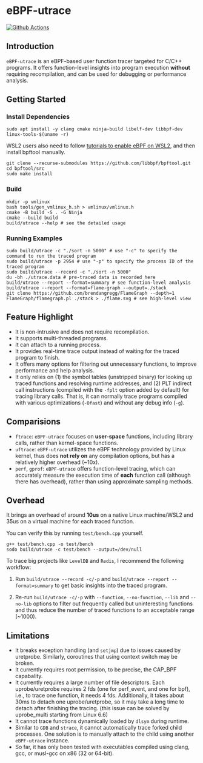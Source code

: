 # eBPF-utrace

[![Github Actions](https://github.com/linuxkerneltravel/lmp/actions/workflows/user_function_tracer.yml/badge.svg)](https://github.com/linuxkerneltravel/lmp/actions/workflows/user_function_tracer.yml)

## Introduction

`eBPF-utrace` is an eBPF-based user function tracer targeted for C/C++ programs. It offers function-level insights into program execution **without** requiring
recompilation, and can be used for debugging or performance analysis.

## Getting Started

### Install Dependencies

```shell
sudo apt install -y clang cmake ninja-build libelf-dev libbpf-dev linux-tools-$(uname -r)
```

WSL2 users also need to follow [tutorials to enable eBPF on WSL2](https://gist.github.com/MarioHewardt/5759641727aae880b29c8f715ba4d30f),
and then install bpftool manually.

```shell
git clone --recurse-submodules https://github.com/libbpf/bpftool.git
cd bpftool/src
sudo make install
```

### Build

```shell
mkdir -p vmlinux
bash tools/gen_vmlinux_h.sh > vmlinux/vmlinux.h
cmake -B build -S . -G Ninja
cmake --build build
build/utrace --help # see the detailed usage
```

### Running Examples

```shell
sudo build/utrace -c "./sort -n 5000" # use "-c" to specify the command to run the traced program
sudo build/utrace -p 2954 # use "-p" to specify the process ID of the traced program
sudo build/utrace --record -c "./sort -n 5000"
du -bh ./utrace.data # pre-traced data is recorded here
build/utrace --report --format=summary # see function-level analysis
build/utrace --report --format=flame-graph --output=./stack
git clone https://github.com/brendangregg/FlameGraph --depth=1
FlameGraph/flamegraph.pl ./stack > ./flame.svg # see high-level view
```

## Feature Highlight

- It is non-intrusive and does not require recompilation.
- It supports multi-threaded programs.
- It can attach to a running process.
- It provides real-time trace output instead of waiting for the traced program to finish.
- It offers many options for filtering out unnecessary functions, to improve performance and help analysis.
- It only relies on (1) the symbol tables (unstripped binary) for looking up traced functions and resolving runtime addresses,
and (2) PLT indirect call instructions (compiled with the `-fplt` option added by default) for tracing library calls.
That is, it can normally trace programs compiled with various optimizations (`-Ofast`) and without any debug info (`-g`).

## Comparisions

- `ftrace`: `eBPF-utrace` focuses on **user-space** functions, including library calls, rather than kernel-space functions.
- `uftrace`: `eBPF-utrace` utilizes the eBPF technology provided by Linux kernel, thus does **not rely on** any compilation options, but has a relatively higher overhead (~10x).
- `perf`, `gprof`: `eBPF-utrace` offers function-level tracing, which can accurately measure the execution time of **each** function call (although there has overhead),
rather than using approximate sampling methods.

## Overhead

It brings an overhead of around **10us** on a native Linux machine/WSL2 and 35us on a virtual machine for each traced function.

You can verify this by running `test/bench.cpp` yourself.

```shell
g++ test/bench.cpp -o test/bench
sodo build/utrace -c test/bench --output=/dev/null
```

To trace big projects like `LevelDB` and `Redis`, I recommend the following workflow:

1. Run `build/utrace --record -c/-p` and `build/utrace --report --format=summary`
to get basic insights into the traced program.

2. Re-run `build/utrace -c/-p` with `--function`, `--no-function`, `--lib` and `--no-lib` options
to filter out frequently called but uninteresting functions and thus
reduce the number of traced functions to an acceptable range (~1000).

## Limitations

- It breaks exception handling (and `setjmp`) due to issues caused by uretprobe. Similarly, coroutines that using context switch may be broken.
- It currently requires root permission, to be precise, the CAP_BPF capabality.
- It currently requires a large number of file descriptors. Each uprobe/uretprobe requires 2 fds (one for perf_event, and one for bpf), i.e.,
to trace one function, it needs 4 fds. Additionally, it takes about 30ms to detach one uprobe/uretprobe, so it may take a long time to detach
after finishing the tracing. (this issue can be solved by uprobe_multi starting from Linux 6.6)
- It cannot trace functions dynamically loaded by `dlsym` during runtime.
- Similar to `GDB` and `strace`, it cannot automatically trace forked child processes.
One solution is to manually attach to the child using another `eBPF-utrace` instance.
- So far, it has only been tested with executables compiled using clang, gcc, or musl-gcc on x86 (32 or 64-bit).
